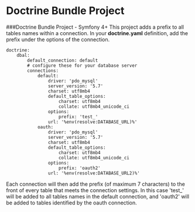 # Doctrine Bundle Project
###Doctrine Bundle Project - Symfony 4+
This project adds a prefix to all tables names within a connection.  In your __doctrine.yaml__ definition, add the prefix under the options of the connection.

```
doctrine:
    dbal:
        default_connection: default
        # configure these for your database server
        connections:
            default:
                driver: 'pdo_mysql'
                server_version: '5.7'
                charset: utf8mb4
                default_table_options:
                    charset: utf8mb4
                    collate: utf8mb4_unicode_ci
                options:
                    prefix: 'test_'
                url: '%env(resolve:DATABASE_URL)%'
            oauth:
                driver: 'pdo_mysql'
                server_version: '5.7'
                charset: utf8mb4
                default_table_options:
                    charset: utf8mb4
                    collate: utf8mb4_unicode_ci
                options:
                    prefix: 'oauth2'
                url: '%env(resolve:DATABASE_URL2)%'

```

Each connection will then add the prefix (of maximum 7 characters) to the front of every table that meets the connection settings.  In this case 'test_' will be added to all tables names in the default connection, and 'oauth2' will be added to tables identified by the oauth connection. 


